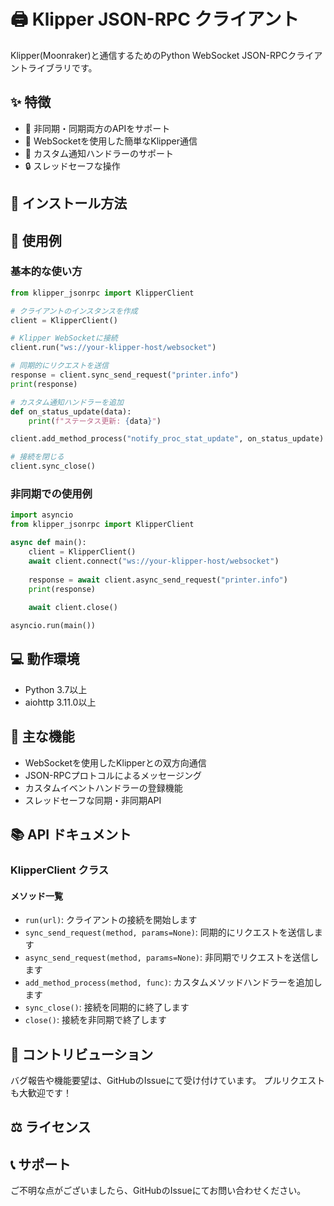 # 🖨️ Klipper JSON-RPC クライアント

Klipper(Moonraker)と通信するためのPython WebSocket JSON-RPCクライアントライブラリです。

## ✨ 特徴

- 🔄 非同期・同期両方のAPIをサポート
- 🔌 WebSocketを使用した簡単なKlipper通信
- 🎯 カスタム通知ハンドラーのサポート
- 🔒 スレッドセーフな操作

## 🚀 インストール方法

## 📝 使用例

### 基本的な使い方

```python
from klipper_jsonrpc import KlipperClient

# クライアントのインスタンスを作成
client = KlipperClient()

# Klipper WebSocketに接続
client.run("ws://your-klipper-host/websocket")

# 同期的にリクエストを送信
response = client.sync_send_request("printer.info")
print(response)

# カスタム通知ハンドラーを追加
def on_status_update(data):
    print(f"ステータス更新: {data}")

client.add_method_process("notify_proc_stat_update", on_status_update)

# 接続を閉じる
client.sync_close()
```

### 非同期での使用例

```python
import asyncio
from klipper_jsonrpc import KlipperClient

async def main():
    client = KlipperClient()
    await client.connect("ws://your-klipper-host/websocket")
    
    response = await client.async_send_request("printer.info")
    print(response)
    
    await client.close()

asyncio.run(main())
```

## 💻 動作環境

- Python 3.7以上
- aiohttp 3.11.0以上

## 🔧 主な機能

- WebSocketを使用したKlipperとの双方向通信
- JSON-RPCプロトコルによるメッセージング
- カスタムイベントハンドラーの登録機能
- スレッドセーフな同期・非同期API

## 📚 API ドキュメント

### KlipperClient クラス

#### メソッド一覧

- `run(url)`: クライアントの接続を開始します
- `sync_send_request(method, params=None)`: 同期的にリクエストを送信します
- `async_send_request(method, params=None)`: 非同期でリクエストを送信します
- `add_method_process(method, func)`: カスタムメソッドハンドラーを追加します
- `sync_close()`: 接続を同期的に終了します
- `close()`: 接続を非同期で終了します

## 🤝 コントリビューション

バグ報告や機能要望は、GitHubのIssueにて受け付けています。
プルリクエストも大歓迎です！

## ⚖️ ライセンス


## 📞 サポート

ご不明な点がございましたら、GitHubのIssueにてお問い合わせください。
